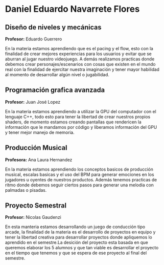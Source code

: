# Daniel Eduardo Navarrete Flores

## Diseño de niveles y mecánicas

**Profesor:** Eduardo Guerrero

En la materia estamos aprendiendo que es el pacing y el flow, esto con la finalidad de crear mejores experiencias para los usuarios y evitar que se aburran al jugar nuestro videojuego. A demás realizamos practicas donde debemos crear personajes/escenarios con cosas que existen en el mundo real con la finalidad de ejercitar nuestra imaginación y tener mayor habilidad al momento de desarrollar algún nivel o jugabilidad.

## Programación grafica avanzada

**Profesor:** Juan José Lopez

En la materia estamos aprendiendo a utilizar la GPU del computador con el lenguaje C++, todo esto para tener la libertad de crear nuestros propios shaders, de momento estamos creando pantallas que rendericen la información que le mandamos por código y liberamos información del GPU y tener mejor manejo de memoria.

## Producción Musical

**Profesora:** Ana Laura Hernandez

En la materia estamos aprendiendo los conceptos basicos de producción musical, escalas basicas y el uso del BPM para generar emociones en los jugadores u oyentes de nuestros productos. Además tenemos practicas de ritmo donde debemos seguir ciertos pasos para generar una melodia con palmadas o pisadas.

## Proyecto Semestral

**Profesor:** Nicolas Gaudenzi

En esta manteria estamos desarrollando un juego de conducción tipo arcade, la finalidad de la materia es el desarrollo de proyectos en equipo y tener la libertad creativa para desarrollar proyectos donde apliquemos lo aprendido en el semestre.La desición del proyecto esta basada en que queremos elaborar los 5 alumnos y que tan viable es desarrollar el proyecto en el tiempo que tenemos y que se espera de ese proyecto al final del semestre.  

